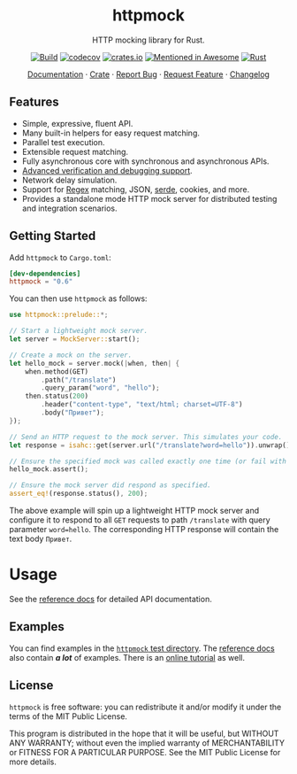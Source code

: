 <div align="center">
<h1>httpmock</h1>
</div>

<p align="center">HTTP mocking library for Rust.</p>
<div align="center">

[![Build](https://github.com/alexliesenfeld/httpmock/actions/workflows/build.yml/badge.svg)](https://github.com/alexliesenfeld/httpmock/actions/workflows/build.yml)
[![codecov](https://codecov.io/gh/alexliesenfeld/httpmock/branch/master/graph/badge.svg)](https://codecov.io/gh/alexliesenfeld/httpmock)
[![crates.io](https://img.shields.io/crates/d/httpmock.svg)](https://crates.io/crates/httpmock)
[![Mentioned in Awesome](https://camo.githubusercontent.com/e5d3197f63169393ee5695f496402136b412d5e3b1d77dc5aa80805fdd5e7edb/68747470733a2f2f617765736f6d652e72652f6d656e74696f6e65642d62616467652e737667)](https://github.com/rust-unofficial/awesome-rust#testing)
[![Rust](https://img.shields.io/badge/rust-1.64%2B-blue.svg?maxAge=3600)](https://github.com/rust-lang/rust/blob/master/RELEASES.md#version-1540-2021-07-29)

</div>

<p align="center">
    <a href="https://docs.rs/httpmock/">Documentation</a>
    ·
    <a href="https://crates.io/crates/httpmock">Crate</a>
    ·
    <a href="https://github.com/alexliesenfeld/httpmock/issues">Report Bug</a>
    ·
    <a href="https://github.com/alexliesenfeld/httpmock/issues">Request Feature</a>
    ·
    <a href="https://github.com/alexliesenfeld/httpmock/blob/master/CHANGELOG.md">Changelog</a>
</p>

## Features

* Simple, expressive, fluent API.
* Many built-in helpers for easy request matching.
* Parallel test execution.
* Extensible request matching.
* Fully asynchronous core with synchronous and asynchronous APIs.
* [Advanced verification and debugging support](https://alexliesenfeld.github.io/posts/mocking-http--services-in-rust/#creating-mocks).
* Network delay simulation.
* Support for [Regex](https://docs.rs/regex/) matching, JSON, [serde](https://crates.io/crates/serde), cookies, and more.
* Provides a standalone mode HTTP mock server for distributed testing and integration scenarios.

## Getting Started

Add `httpmock` to `Cargo.toml`:

```toml
[dev-dependencies]
httpmock = "0.6"
```

You can then use `httpmock` as follows:

```rust
use httpmock::prelude::*;

// Start a lightweight mock server.
let server = MockServer::start();

// Create a mock on the server.
let hello_mock = server.mock(|when, then| {
    when.method(GET)
        .path("/translate")
        .query_param("word", "hello");
    then.status(200)
        .header("content-type", "text/html; charset=UTF-8")
        .body("Привет");
});

// Send an HTTP request to the mock server. This simulates your code.
let response = isahc::get(server.url("/translate?word=hello")).unwrap();

// Ensure the specified mock was called exactly one time (or fail with a detailed error description).
hello_mock.assert();

// Ensure the mock server did respond as specified.
assert_eq!(response.status(), 200);
```

The above example will spin up a lightweight HTTP mock server and configure it to respond to all `GET` requests
to path `/translate` with query parameter `word=hello`. The corresponding HTTP response will contain the text body
`Привет`.

# Usage

See the [reference docs](https://docs.rs/httpmock/) for detailed API documentation.

## Examples

You can find examples in the
[`httpmock` test directory](https://github.com/alexliesenfeld/httpmock/blob/master/tests/).
The [reference docs](https://docs.rs/httpmock/) also contain _**a lot**_ of examples. There is an [online tutorial](https://alexliesenfeld.com/mocking-http-services-in-rust) as well.

## License

`httpmock` is free software: you can redistribute it and/or modify it under the terms of the MIT Public License.

This program is distributed in the hope that it will be useful, but WITHOUT ANY WARRANTY; without even the implied
warranty of MERCHANTABILITY or FITNESS FOR A PARTICULAR PURPOSE. See the MIT Public License for more details.
